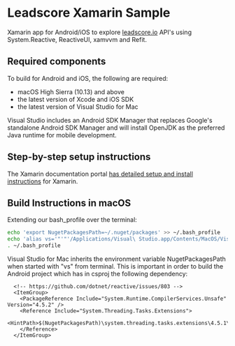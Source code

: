 # Leadscore Xamarin Sample
Xamarin app for Android/iOS to explore [leadscore.io](https://www.leadscore.io/) API's using System.Reactive, ReactiveUI, xamvvm and Refit.

## Required components
To build for Android and iOS, the following are required:
* macOS High Sierra (10.13) and above
* the latest version of Xcode and iOS SDK
* the latest version of Visual Studio for Mac

Visual Studio includes an Android SDK Manager that replaces Google's standalone Android SDK Manager and will install OpenJDK as the preferred Java runtime for mobile development.

## Step-by-step setup instructions
The Xamarin documentation portal [has detailed setup and install instructions](https://docs.microsoft.com/en-us/visualstudio/mac/installation?view=vsmac-2017) for Xamarin.

## Build Instructions in macOS
Extending our bash_profile over the terminal:
```bash
echo 'export NugetPackagesPath=~/.nuget/packages' >> ~/.bash_profile
echo 'alias vs='"'"'/Applications/Visual\ Studio.app/Contents/MacOS/VisualStudio &'"'"'' >> ~/.bash_profile
. ~/.bash_profile
```
Visual Studio for Mac inherits the environment variable NugetPackagesPath when started with "vs" from terminal.
This is important in order to build the Android project which has in csproj the following dependency:
```
  <!-- https://github.com/dotnet/reactive/issues/803 -->
  <ItemGroup>
    <PackageReference Include="System.Runtime.CompilerServices.Unsafe" Version="4.5.2" />
    <Reference Include="System.Threading.Tasks.Extensions">
      <HintPath>$(NugetPackagesPath)\system.threading.tasks.extensions\4.5.1\lib\netstandard2.0\System.Threading.Tasks.Extensions.dll</HintPath>
    </Reference>
  </ItemGroup>
  ```